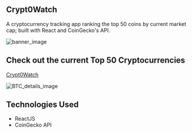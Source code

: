 ## Crypt0Watch
A cryptocurrency tracking app ranking the top 50 coins by current market cap; built with React and CoinGecko's API.

![banner_image](https://i.imgur.com/MULNjGf.png)

## Check out the current Top 50 Cryptocurrencies
[Crypt0Watch](https://crypt0watch.onrender.com/)

![BTC_details_image](https://i.imgur.com/IPAXCi6.png)

## Technologies Used
* ReactJS
* CoinGecko API